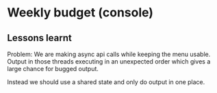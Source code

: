 ﻿# Weekly budget (console)




## Lessons learnt

Problem:
We are making async api calls while keeping the menu usable. Output in those threads 
executing in an unexpected order which gives a large chance for bugged output. 

Instead we should use a shared state and only do output in one place.